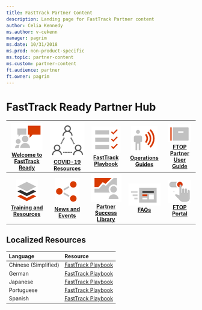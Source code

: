 ```yaml
---
title: FastTrack Partner Content
description: Landing page for FastTrack Partner content
author: Celia Kennedy
ms.author: v-cekenn
manager: pagrim
ms.date: 10/31/2018
ms.prod: non-product-specific
ms.topic: partner-content
ms.custom: partner-content
ft.audience: partner
ft.owner: pagrim
---
```


# FastTrack Ready Partner Hub

|![Welcome icon](partner-site/media/welcome-two.png) [**Welcome to FastTrack Ready**](partner-site/welcome/index.md)|![COVID-19 icon](partner-site/media/welcome.png) [**COVID-19 Resources**](partner-site/frp-covid-19-response.md)|![FastTrack Playbook icon](partner-site/media/fasttrack-playbook-two.png) [**FastTrack Playbook**](partner-site/fasttrack-playbook/english-playbook/index.md)|![Operations Guide icon](partner-site/media/operations-guide.png) [**Operations Guides**](partner-site/operations-guide/index.md) |![FTOP Partner User Guide](partner-site/media/ftop-partner-user-guide.png) [**FTOP Partner User Guide**](partner-site/ftop-partner-user-guide/index.md)|
|:---------------------------:|:-----------------------:|:----------------------:|:----------------------:|:----------------------:|
|![Training and Resources icon](partner-site/media/training-and-resources-two.png) [**Training and Resources**](partner-site/training-and-resources/index.md)|![News and Events icon](partner-site/media/news-and-events-two.png) [**News and Events**](partner-site/news-and-events/index.md)|![PSL icon](partner-site/media/partner-success-library-two.png) [**Partner Success Library**](partner-success-library/index.md)|![FAQs icon](partner-site/media/faqs-two.png) [**FAQs**](partner-site/faqs/index.md)|![FTOP icon](partner-site/media/ftop-portal.png) [**FTOP Portal**](https://ftop.microsoft.com/)|

## Localized Resources

|Language| Resource|
|:-------|:--------|
|Chinese (Simplified)|[FastTrack Playbook](partner-site/fasttrack-playbook/simplified-chineses-playbook/index.md)|
|German|[FastTrack Playbook](partner-site/fasttrack-playbook/german-playbook/index.md)|
|Japanese|[FastTrack Playbook](partner-site/fasttrack-playbook/japanese-playbook/index.md)|
|Portuguese|[FastTrack Playbook](partner-site/fasttrack-playbook/portuguese-playbook/index.md)|
|Spanish|[FastTrack Playbook](partner-site/fasttrack-playbook/spanish-playbook/index.md)|
